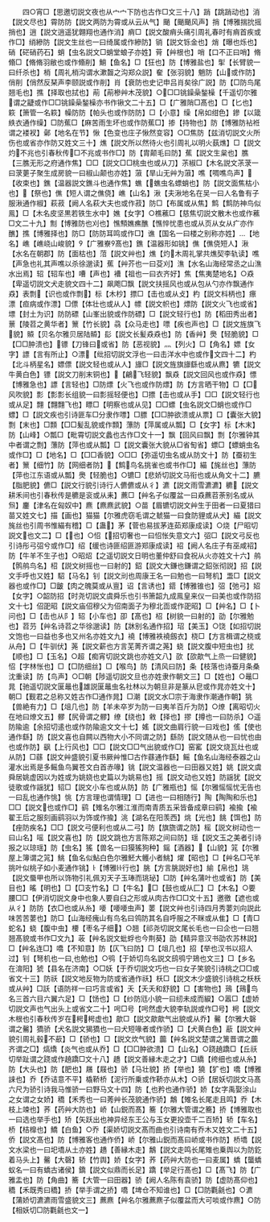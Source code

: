 <!-- { "loadSidebar": true } -->
　　四○宵□【思邀切説文夜也从宀宀下防也古作□文三十八】踃【跳踃动也】消【説文尽也】霄防防【説文两防为霄或从云从气】颵【颵颵风声】捎【博雅揣抁摇捎也】逍【説文逍遥犹翺翔也通作消】痟□【説文酸痟头痛引周礼春时有痟首疾或作□】绡縿防【説文生丝也一曰绮属或作縿防】销【説文铄金也】焇【曝也烁也】硝【硭硝药石】蛸【虫名説文□蛸堂蜋子亦姓】莦【艸根也】哨【口不正曰哨】脩翛□【脩脩羽敝也或作翛削】鮹【鱼名】□【狂也】防【博雅盐也】揱【长臂貌一曰纤杀也】梢【周礼梢沟谓水漱齧之沟郑众説】奞【张羽貌】魈防【山或作防】俏削【俏然反琹声李颐説或作削】肖【衰防也史记申吕肖矣徐广説】防【□防鸟尾翘毛也】撨【择取也拭也】萷【萷槮艸木茂貌】○□□铫鐰喿鍫橾【千遥切尔雅谓之疀或作□□铫鐰喿鍫橾亦书作锹文二十五】□【广雅陗□髙也】□【匕也】篍【箫管一名篍】幧防防【帕头也或作防防】□【小意】缲【帛如绀色】鏒【以箴紩衣通作缲】□防蕉□【麻苦雨生坏也或作防蕉□】掺【持物也】防【博雅防袩袵谓之褛衩】鄵【地名在节】愀【色变也庄子愀然变容】○□焦防【兹消切説文火所伤也或省亦作防又姓文三十】燋【説文所以然待火也引周礼以明火蓺燋】□【説文灼不兆也引春秋传□不兆或书作□】防【胄颠毛曰防】蕉【説文生枲也】膲【三膲无形之府通作焦】□□【説文□□桃虫也或从刀】茮椒□【木名説文茮莍一曰莍莄子聚生成房貌一曰椒山颠也亦姓】蔋【旱山无艸为蔋】噍【啁噍鸟声】【收束也】鐎【温器説文鐎斗也通作焦】蟭【蟭虫名螵蛸也】防【説文面焦枯小也】【祭也】僬【短人谓之僬侥】嶕【山名】湫【夫湫地名在吴一曰人名鲁有子服湫通作椒】萩菽【阙人名萩大夫也或作菽】防□【布属或从焦】鹪【鹪防神鸟似鳯】□【木名皮坚黒若铁生水中】嫶【女字】○樵藮□【慈焦切説文散木也或作藮□文二十九】劁【博雅防也刈也】憔顦嫶癄醮【憔悴忧患也或从页从女从疒亦作醮】撨【博雅择也】防□【防防耳鸣或作□】谯【国名一曰楼之别称亦姓】【地名】嶕【嶕峣山峻貌】【广雅嶚髙也】鐎【温器形如铫】僬【僬侥短人】湫【水名在朝郡】防【面枯也】菬【説文艸也】燋【灼木周礼掌共燋契李轨读】噍【声急也礼其声噍以杀徐邈读】蕉【艸芥也一曰芟刈】潐【水名山海经常丞之山潐水出焉】轺【轺车也】嘈【声也】褿【祖也一曰衣齐好】焦【焦夷楚地名】○猋【卑遥切説文犬走貌文四十二】飙飑□飘【説文扶摇风也或从包从勺亦作飘通作猋】表剽【识也或作剽】标【木杪】摽□【击也或从攴】杓【説文枓柄也】瘭漂【疸病或作漂】□僄【体壮也或从人】幖【説文帜也】熛防【説文火飞也或省】墂【封土为识】防防磦【山峯出貌或作防磦】□【説文轻行也】防【稻田秀出者】蔈【陵苕之黄华者】篻【竹长貌】骉【众马走也】嘌【疾也声也】□【説文旌旗飞貌】贆【贝名尔雅贝居陆贆】髟【説文长髪猋猋也】防【香艸】爂【轻脆貌】□【□□肿溃也】镖【刀锋曰或省】防【恶视貌】灬【列火】□【角名】嫖【女字】謤【言有所止】○漂【纰招切説文浮也一曰击洋水中也或作文四十二】杓【北斗柄星名】嫖僄【説文轻也或从人】旚□【説文旌旗旚繇也或从麃】犥【説文牛黄白色】镖【説文刀削末铜也】【鶣飞轻貌】飘猋【説文回风也或作猋】慓【博雅急也】謤【言轻也】□防熛【火飞也或作防熛】防【方言晒干物】□【□风吹貌】彯【彯彯长组貌一曰彯摇轻便也】□摽【击也或从手】□□【説文轻行也或从足】翲【翲翲飞也】瞟□【明察也或从见】□□螵【虫名説文□蛸也或作□螵】□【説文疾也引诗匪车□分隶作嘌】□膘【□□肿欲溃或从票】□【囊张大貌】剽【末也】□顠【□□髪乱貌或作顠】薸防【萍属或从瓢】□【女字】标【木末】防【山峰】○瓢□【毗霄切説文蠡也古作□文十一】飘【回风曰飘】剽【尔雅钟其中者谓之剽】薸防【萍也或从瓢】□【説文囊张大貌从□省匋省】螵□【螵蛸虫名或作□】□【地名】□【□□香貌】○□□【弥遥切虫名或从防文十】防【蚕初生者】篻【细竹】防【网细者防】【鹪鸟名挑雀也或书作□】緢【旄丝也】薸防【萍也江东语或从瓢】爂【轻脆也】○镳□【悲娇切説文马衔也或从角文十二】臕【脂肥貌】儦□【説文行貌引诗行人儦儦或从彳】瀌【説文雨雪瀌瀌】穮【説文耕禾间也引春秋传是穮是衮或从耒】藨□【艸名子似覆盆一曰猋藨苕荼别名或从炰】鏖【津名在匈奴中】麃【麃麃武貌】○苗【眉镳切説文艸生于田者一曰夏猎曰苗又姓文七】描【画也】猫猫【尔雅虎窃毛谓之虦猫一曰食防貍或从犬】緢【説文旄丝也引周书惟緢有稽】□【蛊】茅【菅也易拔茅连茹郑康成读】○烧【尸昭切説文也文二】□【也】○怊【招切奢也一曰怊怅失意文六】弨□【説文弓反也引诗彤弓弨兮或作□】绍【缓也诗匪绍匪游郑康成读】祒【阙人名庄子有巫咸祒】防【牛羊不生子也】○昭炤【之遥切説文日明也董仲舒曰食祝从火亦姓文十六】鸼【鹘鸼鸟名】柖【説文树摇也一曰射的】鉊【説文大鎌也鎌谓之鉊张彻説】招【説文手呼也又姓】駋【马名】钊【説文刓也周康王名一曰勉也一曰弩机】盄□【説文器也或作□】□皽【肉之魄莫或从亶】诏【言诱也】鍣【博雅锥也】弨【弛弓】妱【女字】○韶防招【时尧切説文虞舜乐也引书箫韶九成鳯皇来仪一曰美也或作防招文十七】佋巶昭【説文庙佋穆父为佋南面子为穆北靣或作巶昭】□【艸名】□【卜问也】□【击也从阝】轺【小车也】卲【髙也】柖【树貌一曰射的】劭【尔雅勉也】苕芀【艸名诗苕之华徐邈读】防【牀别名通作招】玿【美玉】○饶【如招切説文饱也一曰益也多也又州名亦姓文九】襓【博雅袟襓劔衣】桡□【方言楫谓之桡或从舟】□【牛驯伏】荛【説文薪也方言芜菁齐谓之荛】蛲【説文腹中短虫也】扰【顺也】□【玉名】○超【痴宵切説文跳也亦姓文八】欩【欩歊气上烝一曰健貌】怊【字林怅也】□【□防细丝】□【喉鸟】防【清风曰防】条【枝落也诗蚕月条桑沈重读】防【鸟声】○□朝【陟遥切説文旦也亦姓隶作朝文三】□【姓也】○鼂□晁【驰遥切説文匽鼂也雄説匽鼂虫名社林以为朝旦非是篆从皀或作晁亦姓文十】朝□【觐君之总称又姓古作□通作晁】□潮【説文水□宗于海隶作潮通作朝】狣【兽絶有力】□【俎几也】防【羊未卒岁为防一曰夷羊百斤为防】○燎【离昭切火在地曰燎文五】髎【尻骨谓之髎】缭【绕也】敹【择也】摎【撙也一曰防杀】○遥防隃逾【余招切逺也或作防隃逾文文十七】媱【説文曲肩行貌一曰戏也】傜【使也通作繇】防【説文喜也自闗以西物大小不同谓之防】繇防【説文随从也一曰忧也由也或作防】飖【上行风也】□□【説文□□气出貌或作□】窑窰【説文烧瓦灶也或从防】□蘨【説文艸盛貌引夏书厥艸惟□古作蘨通作繇】鳐【鱼名山海经泰器之山灌水出焉是多鳐鱼鸟翼苍文白首赤喙】铫【説文温器也一曰田器又姓】姚【説文虞舜居姚虚因以为姓或为姚娆也史篇以为姚易也】摇【説文动也又姓】防謡犹【説文徒歌或作謡犹】轺□【説文小车也或从防】防【广雅瓶也】愮【尔雅愮愮忧无告也一曰乱也通作恌】恌【方言理也谓情理】□【进也一曰相随行】陶【陶陶和乐也】□□【説文也或作□】鹞【雉名尔雅江淮而南青质五采皆备成章曰鹞】褕揄【褕翟王后之服刻画鹞羽以为饰或作揄】洮【湖名在阳羡西】烑【光也】餆【饵也】防【痤防疾名】□□【説文弓便利也或从二弓】防【旗旒谓之防】榣【説文树动也一曰山名】嗂【説文喜也】防【説文跳也方言陈郑之间曰防】瑶【説文玉之美者引诗报之以琼瑶】防【虫名】猺【兽名一曰獏猺狗种】鎐【酒器】【山貌】筄【尔雅屋上簿谓之筄】鮡【鱼名似鮎白色尔雅魾大鳠小者鮡】燿【昭也】□【艸名□芅羊挑叶似桃子如小麦通作铫】【博雅行也】脁【方言朓説好也】緰【帛也】珧【説文蜃甲也所以饰物引礼佩刃天子玉琫而珧珌】□防【艸名蒲叶也或省】防【美目也】暚【明也】□【□支竹名】□【牛名】□【鼓也或从匚】□【木名】○要腰□□【伊消切説文身中也象人要自臼之形或从肉古作□□文十五】邀徼【遮也或从彳】防防【衣□也或从糸】喓【喓喓虫声】葽【説文艸也引诗四月秀葽刘向説此味苦苦葽也】防□【山海经瘣山有鸟名曰鸰防其名自呼服之不眯或从隹】□【青□蛇名】蛲【腹中虫】楆【枣名子细】○翘【祁尧切説文尾长毛也一曰企也一曰翘翘髙貌或书作□文九】荍【艸名説文蚍蜉也今荆葵】劭【精异意汉书劭农苏林説】□【艸名连□】嘺【不知意】防【仄飞曰防】□【俎几也】招【举也汉书以招人过】钊【弩机也一曰也勉也】○鸮【于娇切鸟名説文鸱鸮宁鳷也文三】□【乡名在淯阳】猇【县名在济南】○□妖【于乔切説文巧也一曰女子笑貌引诗桃之□□或省文十三】防祅【説文地反物为防或省通作祅】枖□【説文木少盛貌引诗桃之枖枖或从艸】□訞【语防祥一曰巧言或省】夭【夭夭和舒貌】□【害物也】鴁【鴁鸟名三首六目六翼六足】□【饧也】□【纱防尩小貌一曰纫未成而綟】○嚣□【虚娇切説文声也气出头上或省文二十】呺□号【呺然虚大貌李轨説或作□号】枵【説文木根也引春秋传岁在枵枵虚也】歊□【説文歊歊气出貌或从乔】毊【尔雅大磬谓之毊】獢骄【犬名説文猲獢也一曰犬短喙者或作骄】□【犬黄白色】藃【説文艸貌引周礼毂不藃】□【骄也】□【説文炊气貌】虈【艸名説文楚谓之篱晋谓之虈齐谓之□】熇燆【炎气也或从乔】□【□□肿欲溃】□【山名】○跷趬蹻□【丘祅切举趾谓之跷或作趬蹻□文十八】趫【説文善縁木走之才】□繑【绔细也或从糸】防【大头也】防【肥也】屩【屐也】骄【马壮貌】挢【举也】獟【犷也】嘺【博雅誺也】乔【乔诘意不平】橇鞒桥【泥行所乗或作鞒亦从木】○骄【居妖切説文马髙六尺为骄引诗我马惟骄一曰野马文十四】防【也矜也通作骄】娇【女字禹娶涂山之女谓之女娇】穚【禾秀也一曰莠艸长茂貌通作骄】鷮【雉名长尾走且鸣】乔【木枝上竦也】荞【药艸大防也】峤【山鋭而髙】簥【尔雅大管谓之簥】挢【博雅取也一曰选也举手也】矫【矢跃出也神异经东王公与玉女更投壶千二百矫】轿【车名】桥【桔橰也】鱎【白鱼】○乔【渠娇切説文髙而曲也引诗南有乔木又姓文二十五】侨【説文髙也】防【博雅客也通作侨】峤【尔雅山鋭而髙曰峤或书作防】桥墧【説文水梁也一曰圯墧从土亦姓】趫【善縁木走】鷮【説文走鸣长尾雉也乗舆以为防釳着马头上】毊【大磬】轿【竹舆】娇【女字】荞【药艸大防也一曰麦属】蟜【蠪蟜蚁名一曰有蟜古诸侯】鐈【説文似鼎而长足】蹻【举足行髙也】□【髙飞】防【广雅盂也】防【角曲】簥【大管一曰田器】骄【阙人名陈有袁骄】防【虚防髙仰也】穚【禾既秀曰穚】挢【举手谓之挢】嘺【埤仓不知谁也】□【□防氍毹也】○瀌【蒲娇切瀌瀌雨雪盛貌文三】藨麃【艸名尔雅藨麃子似覆盆而大可啖或作麃】○防【相妖切□防氍毹也文一】
